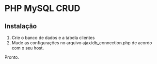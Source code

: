 # PHP MySQL CRUD #

## Instalação ##

1. Crie o banco de dados e a tabela clientes
2. Mude as configurações no arquivo ajax/db_connection.php de acordo com o seu host.

Pronto.
